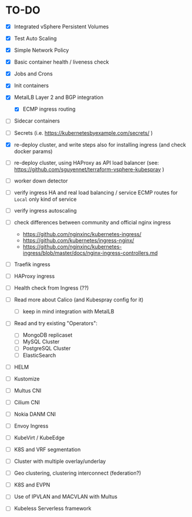 # TO-DO

* [x] Integrated vSphere Persistent Volumes
* [x] Test Auto Scaling
* [x] Simple Network Policy
* [x] Basic container health / liveness check
* [x] Jobs and Crons
* [x] Init containers
* [x] MetalLB Layer 2 and BGP integration
    * [x] ECMP ingress routing
* [ ] Sidecar containers
* [ ] Secrets (i.e. https://kubernetesbyexample.com/secrets/ )
* [x] re-deploy cluster, and write steps also for installing ingress (and check docker params)
* [ ] re-deploy cluster, using HAProxy as API load balancer (see: https://github.com/sguyennet/terraform-vsphere-kubespray )
* [ ] worker down detector
* [ ] verify ingress HA and real load balancing / service ECMP routes for `Local` only kind of service
* [ ] verify ingress autoscaling
* [ ] check differences between community and official nginx ingress
    * https://github.com/nginxinc/kubernetes-ingress/
    * https://github.com/kubernetes/ingress-nginx/
    * https://github.com/nginxinc/kubernetes-ingress/blob/master/docs/nginx-ingress-controllers.md
* [ ] Traefik ingress
* [ ] HAProxy ingress
* [ ] Health check from Ingress (??)
* [ ] Read more about Calico (and Kubespray config for it)
    * [ ] keep in mind integration with MetalLB
* [ ] Read and try existing "Operators":
    * [ ] MongoDB replicaset
    * [ ] MySQL Cluster
    * [ ] PostgreSQL Cluster
    * [ ] ElasticSearch
* [ ] HELM
* [ ] Kustomize
* [ ] Multus CNI
* [ ] Cilium CNI
* [ ] Nokia DANM CNI
* [ ] Envoy Ingress
* [ ] KubeVirt / KubeEdge
* [ ] K8S and VRF segmentation
* [ ] Cluster with multiple overlay/underlay
* [ ] Geo clustering, clustering interconnect (federation?)
* [ ] K8S and EVPN
* [ ] Use of IPVLAN and MACVLAN with Multus
* [ ] Kubeless Serverless framework

